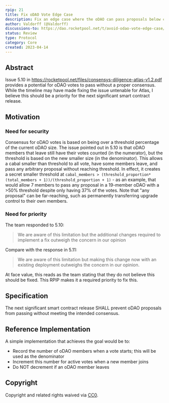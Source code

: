```yaml
---
rpip: 21
title: Fix oDAO Vote Edge Case
description: Fix an edge case where the oDAO can pass proposals below consensus threshold
author: Valdorff (@Valdorff)
discussions-to: https://dao.rocketpool.net/t/avoid-odao-vote-edge-case/1657
status: Review
type: Protocol
category: Core
created: 2023-04-14
---
```



## Abstract
Issue 5.10 in https://rocketpool.net/files/consensys-diligence-atlas-v1.2.pdf provides a potential
for oDAO votes to pass without a proper consensus. While the timeline may have made fixing the issue
untenable for Atlas, I believe this should be a priority for the next significant smart contract
release.

## Motivation
### Need for security
Consensus for oDAO votes is based on being over a threshold percentage of the current oDAO size. The
issue pointed out in 5.10 is that oDAO members that leave still have their votes counted (in the
numerator), but the threshold is based on the new smaller size (in the denominator). This allows a
cabal smaller than threshold to all vote, have some members leave, and pass any arbitrary proposal
without reaching threshold. In effect, it creates a secret smaller threshold at
`cabal_members > (threshold_proportion*(total_members + 1))/(threshold_proportion + 1)` - as an
example, that would allow 7 members to pass any proposal in a 19-member oDAO with a >50% threshold
despite only having 37% of the votes. Note that "any proposal" can be far-reaching, such as
permanently transferring upgrade control to their own members.

### Need for priority
The team responded to 5.10:
> We are aware of this limitation but the additional changes required to implement a fix outweigh the concern in our opinion

Compare with the response in 5.11:
> We are aware of this limitation but making this change now with an existing deployment outweighs the concern in our opinion.

At face value, this reads as the team stating that they do not believe this should be fixed. This
RPIP makes it a required priority to fix this.

## Specification
The next significant smart contract release SHALL prevent oDAO proposals from passing without
meeting the intended consensus.

## Reference Implementation
A simple implementation that achieves the goal would be to:
- Record the number of oDAO members when a vote starts; this will be used as the denominator
- Increment this number for active votes when a new member joins
- Do NOT decrement if an oDAO member leaves

## Copyright
Copyright and related rights waived via [CC0](https://creativecommons.org/publicdomain/zero/1.0/).